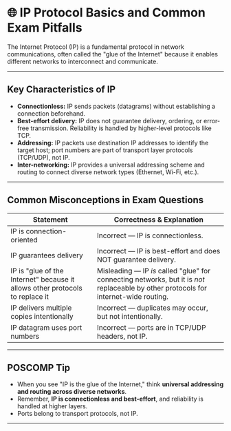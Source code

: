 <!-- File: networking/ip_protocol_basics.md -->

# 🌐 IP Protocol Basics and Common Exam Pitfalls

The Internet Protocol (IP) is a fundamental protocol in network communications, often called the "glue of the Internet" because it enables different networks to interconnect and communicate.

---

## Key Characteristics of IP

- **Connectionless:** IP sends packets (datagrams) without establishing a connection beforehand.
- **Best-effort delivery:** IP does not guarantee delivery, ordering, or error-free transmission. Reliability is handled by higher-level protocols like TCP.
- **Addressing:** IP packets use destination IP addresses to identify the target host; port numbers are part of transport layer protocols (TCP/UDP), not IP.
- **Inter-networking:** IP provides a universal addressing scheme and routing to connect diverse network types (Ethernet, Wi-Fi, etc.).

---

## Common Misconceptions in Exam Questions

| Statement | Correctness & Explanation                                   |
|-----------|------------------------------------------------------------|
| IP is connection-oriented | Incorrect — IP is connectionless.                  |
| IP guarantees delivery    | Incorrect — IP is best-effort and does NOT guarantee delivery. |
| IP is "glue of the Internet" because it allows other protocols to replace it | Misleading — IP *is* called "glue" for connecting networks, but it is *not* replaceable by other protocols for internet-wide routing. |
| IP delivers multiple copies intentionally | Incorrect — duplicates may occur, but not intentionally. |
| IP datagram uses port numbers | Incorrect — ports are in TCP/UDP headers, not IP. |

---

## POSCOMP Tip

- When you see "IP is the glue of the Internet," think **universal addressing and routing across diverse networks**.
- Remember, **IP is connectionless and best-effort**, and reliability is handled at higher layers.
- Ports belong to transport protocols, not IP.

---
